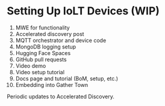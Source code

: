 # Setting Up IoLT Devices (WIP)

<!-- This document provides comprehensive instructions for setting up new IoLT devices, including documentation and demo for each device. Follow the steps below to ensure proper setup and configuration. -->

1. MWE for functionality
2. Accelerated discovery post
1. MQTT orchestrator and device code
2. MongoDB logging setup
3. Hugging Face Spaces
4. GitHub pull requests
5. Video demo
6. Video setup tutorial
7. Docs page and tutorial (BoM, setup, etc.)
8. Embedding into Gather Town

Periodic updates to Accelerated Discovery. 
